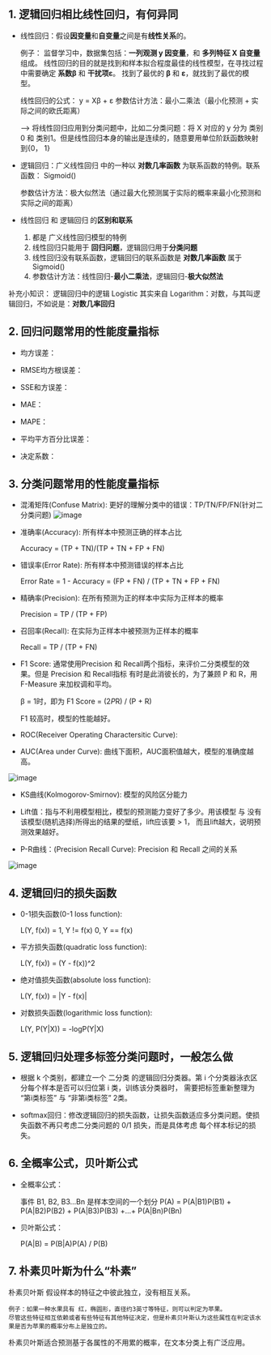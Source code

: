 ## 1.   逻辑回归相比线性回归，有何异同

- 线性回归：假设**因变量**和**自变量**之间是有**线性关系**的。

    例子：
    监督学习中，数据集包括：**一列观测 y 因变量**，和 **多列特征 X 自变量** 组成。
    线性回归的目的就是找到和样本拟合程度最佳的线性模型，在寻找过程中需要确定 **系数β** 和 **干扰项ε**。
    找到了最优的 **β** 和 **ε**，就找到了最优的模型。

    线性回归的公式：    y = Xβ + ε
    参数估计方法：最小二乘法（最小化预测 + 实际之间的欧氏距离）

    --> 将线性回归应用到分类问题中，比如二分类问题：将 X 对应的 y 分为 类别0 和 类别1。但是线性回归本身的输出是连续的，随意要用单位阶跃函数映射到{0， 1}

- 逻辑回归：广义线性回归 中的一种以 **对数几率函数** 为联系函数的特例。联系函数： Sigmoid()

    参数估计方法：极大似然法（通过最大化预测属于实际的概率来最小化预测和实际之间的距离）

- 线性回归 和 逻辑回归 的**区别和联系**
    1.  都是 广义线性回归模型的特例
    2.  线性回归只能用于 **回归问题**，逻辑回归用于**分类问题**
    3.  线性回归没有联系函数，逻辑回归的联系函数是 **对数几率函数** 属于 Sigmoid()
    4.  参数估计方法：线性回归-**最小二乘法**，逻辑回归-**极大似然法**

补充小知识：
    逻辑回归中的逻辑 Logistic 其实来自 Logarithm：对数，与其叫逻辑回归，不如说是：**对数几率回归**


## 2.   回归问题常用的性能度量指标

- 均方误差：

- RMSE均方根误差：

- SSE和方误差：

- MAE：

- MAPE：

- 平均平方百分比误差：

- 决定系数：

## 3.   分类问题常用的性能度量指标

- 混淆矩阵(Confuse Matrix): 更好的理解分类中的错误：TP/TN/FP/FN(针对二分类问题)
![image](https://github.com/PearlCoastal/VSCode_GitOn/blob/master/img-folder/ConfuseMatrix.png)

- 准确率(Accuracy): 所有样本中预测正确的样本占比    
                    
    Accuracy = (TP + TN)/(TP + TN + FP + FN)

- 错误率(Error Rate):   所有样本中预测错误的样本占比

    Error Rate = 1 - Accuracy = (FP + FN) / (TP + TN + FP + FN)

- 精确率(Precision):    在所有预测为正的样本中实际为正样本的概率

    Precision = TP / (TP + FP)

- 召回率(Recall):   在实际为正样本中被预测为正样本的概率
    
    Recall = TP / (TP + FN)

- F1 Score: 通常使用Precision 和 Recall两个指标，来评价二分类模型的效果。但是 Precision 和 Recall指标 有时是此消彼长的，为了兼顾 P 和 R，用F-Measure 来加权调和平均。

    β = 1时，即为 F1 Score = (2*P*R) / (P + R)

    F1 较高时，模型的性能越好。


- ROC(Receiver Operating Charactersitic Curve): 

- AUC(Area under Curve):    曲线下面积，AUC面积值越大，模型的准确度越高。

![image](https://github.com/PearlCoastal/VSCode_GitOn/blob/master/img-folder/AUC.png)

- KS曲线(Kolmogorov-Smirnov): 模型的风险区分能力

- Lift值：指与不利用模型相比，模型的预测能力变好了多少。用该模型 与 没有该模型(随机选择)所得出的结果的壁纸，lift应该要 > 1， 而且lift越大，说明预测效果越好。

- P-R曲线：(Precision Recall Curve):    Precision 和 Recall 之间的关系

![image](https://github.com/PearlCoastal/VSCode_GitOn/blob/master/img-folder/PRCurve.png)


## 4.   逻辑回归的损失函数

- 0-1损失函数(0-1 loss function):

                
    L(Y, f(x)) =  1, Y != f(x)
                  0, Y == f(x)

- 平方损失函数(quadratic loss function):

    L(Y, f(x)) = (Y - f(x))^2

- 绝对值损失函数(absolute loss function):

    L(Y, f(x)) = |Y - f(x)|

- 对数损失函数(logarithmic loss function):

    L(Y, P(Y|X)) = -logP(Y|X)


## 5.   逻辑回归处理多标签分类问题时，一般怎么做

- 根据 k 个类别，都建立一个 二分类 的逻辑回归分类器。第 i 个分类器泳衣区分每个样本是否可以归位第 i 类，训练该分类器时， 需要把标签重新整理为 “第i类标签” 与 “非第i类标签” 2类。

- softmax回归：修改逻辑回归的损失函数，让损失函数适应多分类问题。使损失函数不再只考虑二分类问题的 0/1 损失，而是具体考虑 每个样本标记的损失。


## 6.   全概率公式，贝叶斯公式

- 全概率公式：

    事件 B1, B2, B3...Bn 是样本空间的一个划分
    P(A) = P(A|B1)P(B1) + P(A|B2)P(B2) + P(A|B3)P(B3) +...+ P(A|Bn)P(Bn)

- 贝叶斯公式：

    P(A|B) = P(B|A)P(A) / P(B)

## 7.   朴素贝叶斯为什么“朴素”

朴素贝叶斯 假设样本的特征之中彼此独立，没有相互关系。

    例子：如果一种水果具有 红，椭圆形，直径约3英寸等特征，则可以判定为苹果。
    尽管这些特征相互依赖或者有些特征有其他特征决定，但是朴素贝叶斯认为这些属性在判定该水果是否为苹果的概率分布上是独立的。

朴素贝叶斯适合预测基于各属性的不用累的概率，在文本分类上有广泛应用。

